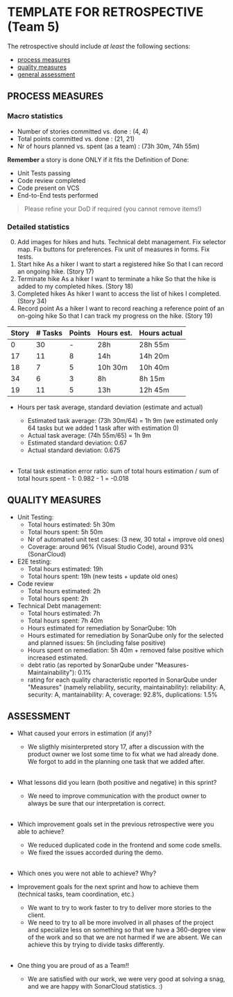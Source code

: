 TEMPLATE FOR RETROSPECTIVE (Team 5)
=====================================

The retrospective should include _at least_ the following
sections:

- [process measures](#process-measures)
- [quality measures](#quality-measures)
- [general assessment](#assessment)

## PROCESS MEASURES 

### Macro statistics

- Number of stories committed vs. done : (4, 4)
- Total points committed vs. done : (21, 21)
- Nr of hours planned vs. spent (as a team) : (73h 30m, 74h 55m)

**Remember** a story is done ONLY if it fits the Definition of Done:
 
- Unit Tests passing
- Code review completed
- Code present on VCS
- End-to-End tests performed

> Please refine your DoD if required (you cannot remove items!) 

### Detailed statistics
0) Add images for hikes and huts.
   Technical debt management.
   Fix selector map.
   Fix buttons for preferences.
   Fix unit of measures in forms.
   Fix tests.
17)  Start hike As a hiker I want to start a registered hike So that I can record an ongoing hike. (Story 17)
18)  Terminate hike As a hiker I want to terminate a hike So that the hike is added to my completed hikes. (Story 18)
34)  Completed hikes As hiker I want to access the list of hikes I completed. (Story 34)
19)  Record point As a hiker I want to record reaching a reference point of an on-going hike So that I can track my progress on the hike. (Story 19)


| Story | # Tasks | Points | Hours est. | Hours actual |
| ----- | ------- | ------ | ---------- | ------------ |
| 0     | 30      | -      | 28h        | 28h 55m      |
| 17    | 11      | 8      | 14h        | 14h 20m      |
| 18    | 7       | 5      | 10h 30m    | 10h 40m      |
| 34    | 6       | 3      | 8h         | 8h 15m       |
| 19    | 11      | 5      | 13h        | 12h 45m      |


- Hours per task average, standard deviation (estimate and actual)
  - Estimated task average: (73h 30m/64) = 1h 9m (we estimated only 64 tasks but we added 1 task after with estimation 0)
  - Actual task average: (74h 55m/65) = 1h 9m
  - Estimated standard deviation: 0.67
  - Actual standard deviation: 0.675
  
  <br>
- Total task estimation error ratio: sum of total hours estimation / sum of total hours spent - 1: 0.982 - 1 = -0.018

  
## QUALITY MEASURES 

- Unit Testing:
  - Total hours estimated: 5h 30m
  - Total hours spent: 5h 50m
  - Nr of automated unit test cases: (3 new, 30 total + improve old ones)
  - Coverage: around 96% (Visual Studio Code), around 93% (SonarCloud)
- E2E testing:
  - Total hours estimated: 19h 
  - Total hours spent: 19h (new tests + update old ones)
- Code review 
  - Total hours estimated: 2h
  - Total hours spent: 2h
- Technical Debt management:
  - Total hours estimated: 7h
  - Total hours spent: 7h 40m
  - Hours estimated for remediation by SonarQube: 10h
  - Hours estimated for remediation by SonarQube only for the selected and planned issues: 5h (including false positive) 
  - Hours spent on remediation: 5h 40m + removed false positive which increased estimated.
  - debt ratio (as reported by SonarQube under "Measures-Maintainability"): 0.1%
  - rating for each quality characteristic reported in SonarQube under "Measures" (namely reliability, security, maintainability): reliability: A, security: A, mantainability: A, coverage: 92.8%, duplications: 1.5%
  


## ASSESSMENT

- What caused your errors in estimation (if any)?

  - We sligthly misinterpreted story 17, after a discussion with the product owner we lost some time to fix what we had already done.
  We forgot to add in the planning one task that we added after.
  <br>

- What lessons did you learn (both positive and negative) in this sprint?
  
  - We need to improve communication with the product owner to always be sure that our interpretation is correct.
  <br>

- Which improvement goals set in the previous retrospective were you able to achieve?
  
  - We reduced duplicated code in the frontend and some code smells.
  - We fixed the issues accorded during the demo.
  <br>

- Which ones you were not able to achieve? Why?
  <br>

- Improvement goals for the next sprint and how to achieve them (technical tasks, team coordination, etc.)
  
  - We want to try to work faster to try to deliver more stories to the client.
  - We need to try to all be more involved in all phases of the project and specialize less on something so that we have a 360-degree view of the work and so that we are not harmed if we are absent. We can achieve this by trying to divide tasks differently.
  <br>

- One thing you are proud of as a Team!!
  
  - We are satisfied with our work, we were very good at solving a snag, and we are happy with SonarCloud statistics. :)
